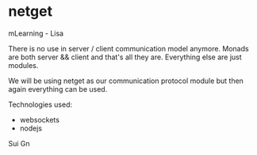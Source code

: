 # netget
mLearning - Lisa

There is no use in server / client communication model anymore.
Monads are both server && client and that's all they are.
Everything else are just modules.

We will be using netget as our communication protocol module but
then again everything can be used.

Technologies used:
- websockets
- nodejs

Sui Gn